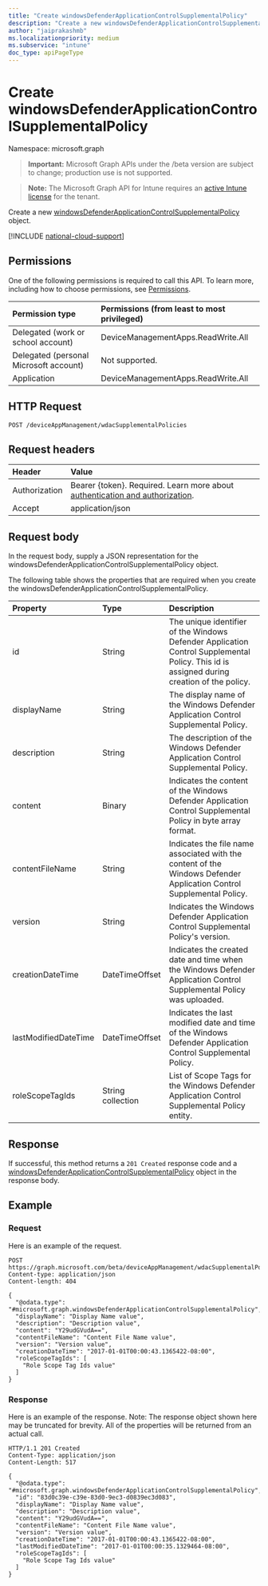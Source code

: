 ```yaml
---
title: "Create windowsDefenderApplicationControlSupplementalPolicy"
description: "Create a new windowsDefenderApplicationControlSupplementalPolicy object."
author: "jaiprakashmb"
ms.localizationpriority: medium
ms.subservice: "intune"
doc_type: apiPageType
---
```


# Create windowsDefenderApplicationControlSupplementalPolicy

Namespace: microsoft.graph

> **Important:** Microsoft Graph APIs under the /beta version are subject to change; production use is not supported.

> **Note:** The Microsoft Graph API for Intune requires an [active Intune license](https://go.microsoft.com/fwlink/?linkid=839381) for the tenant.

Create a new [windowsDefenderApplicationControlSupplementalPolicy](../resources/intune-unlock-windowsdefenderapplicationcontrolsupplementalpolicy.md) object.

[!INCLUDE [national-cloud-support](../../includes/all-clouds.md)]

## Permissions
One of the following permissions is required to call this API. To learn more, including how to choose permissions, see [Permissions](/graph/permissions-reference).

|Permission type|Permissions (from least to most privileged)|
|:---|:---|
|Delegated (work or school account)|DeviceManagementApps.ReadWrite.All|
|Delegated (personal Microsoft account)|Not supported.|
|Application|DeviceManagementApps.ReadWrite.All|

## HTTP Request
<!-- {
  "blockType": "ignored"
}
-->
``` http
POST /deviceAppManagement/wdacSupplementalPolicies
```

## Request headers
|Header|Value|
|:---|:---|
|Authorization|Bearer {token}. Required. Learn more about [authentication and authorization](/graph/auth/auth-concepts).|
|Accept|application/json|

## Request body
In the request body, supply a JSON representation for the windowsDefenderApplicationControlSupplementalPolicy object.

The following table shows the properties that are required when you create the windowsDefenderApplicationControlSupplementalPolicy.

|Property|Type|Description|
|:---|:---|:---|
|id|String|The unique identifier of the Windows Defender Application Control Supplemental Policy. This id is assigned during creation of the policy.|
|displayName|String|The display name of the Windows Defender Application Control Supplemental Policy.|
|description|String|The description of the Windows Defender Application Control Supplemental Policy.|
|content|Binary|Indicates the content of the Windows Defender Application Control Supplemental Policy in byte array format.|
|contentFileName|String|Indicates the file name associated with the content of the Windows Defender Application Control Supplemental Policy.|
|version|String|Indicates the Windows Defender Application Control Supplemental Policy's version.|
|creationDateTime|DateTimeOffset|Indicates the created date and time when the Windows Defender Application Control Supplemental Policy was uploaded.|
|lastModifiedDateTime|DateTimeOffset|Indicates the last modified date and time of the Windows Defender Application Control Supplemental Policy.|
|roleScopeTagIds|String collection|List of Scope Tags for the Windows Defender Application Control Supplemental Policy entity.|



## Response
If successful, this method returns a `201 Created` response code and a [windowsDefenderApplicationControlSupplementalPolicy](../resources/intune-unlock-windowsdefenderapplicationcontrolsupplementalpolicy.md) object in the response body.

## Example

### Request
Here is an example of the request.
``` http
POST https://graph.microsoft.com/beta/deviceAppManagement/wdacSupplementalPolicies
Content-type: application/json
Content-length: 404

{
  "@odata.type": "#microsoft.graph.windowsDefenderApplicationControlSupplementalPolicy",
  "displayName": "Display Name value",
  "description": "Description value",
  "content": "Y29udGVudA==",
  "contentFileName": "Content File Name value",
  "version": "Version value",
  "creationDateTime": "2017-01-01T00:00:43.1365422-08:00",
  "roleScopeTagIds": [
    "Role Scope Tag Ids value"
  ]
}
```

### Response
Here is an example of the response. Note: The response object shown here may be truncated for brevity. All of the properties will be returned from an actual call.
``` http
HTTP/1.1 201 Created
Content-Type: application/json
Content-Length: 517

{
  "@odata.type": "#microsoft.graph.windowsDefenderApplicationControlSupplementalPolicy",
  "id": "83d0c39e-c39e-83d0-9ec3-d0839ec3d083",
  "displayName": "Display Name value",
  "description": "Description value",
  "content": "Y29udGVudA==",
  "contentFileName": "Content File Name value",
  "version": "Version value",
  "creationDateTime": "2017-01-01T00:00:43.1365422-08:00",
  "lastModifiedDateTime": "2017-01-01T00:00:35.1329464-08:00",
  "roleScopeTagIds": [
    "Role Scope Tag Ids value"
  ]
}
```
